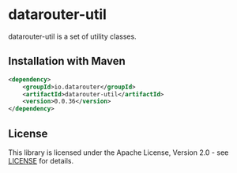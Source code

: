 # datarouter-util

datarouter-util is a set of utility classes.


## Installation with Maven

```xml
<dependency>
	<groupId>io.datarouter</groupId>
	<artifactId>datarouter-util</artifactId>
	<version>0.0.36</version>
</dependency>
```

## License

This library is licensed under the Apache License, Version 2.0 - see [LICENSE](../LICENSE) for details.
